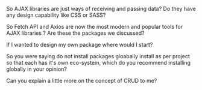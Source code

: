 So AJAX libraries are just ways of receiving and passing data? Do they have any design capability like CSS or SASS?

So Fetch API and Axios are now the most modern and popular tools for AJAX libraries ? Are these the packages we discussed? 

If I wanted to design my own package where would I start? 

So you were saying do not install packages gloabally install as per project so that each has it's own eco-system, which do you recommend installing globally in your opinion? 

Can you explain a little more on the concept of CRUD to me? 